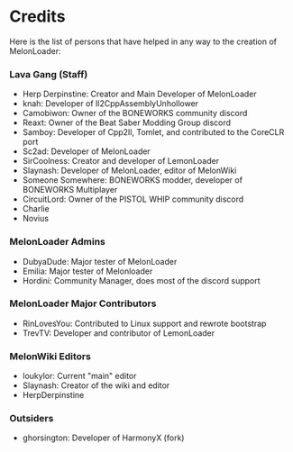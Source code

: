 # Credits

Here is the list of persons that have helped in any way to the creation of MelonLoader:

### Lava Gang (Staff)
- Herp Derpinstine: Creator and Main Developer of MelonLoader
- knah: Developer of Il2CppAssemblyUnhollower
- Camobiwon: Owner of the BONEWORKS community discord
- Reaxt: Owner of the Beat Saber Modding Group discord
- Samboy: Developer of Cpp2Il, Tomlet, and contributed to the CoreCLR port
- Sc2ad: Developer of MelonLoader
- SirCoolness: Creator and developer of LemonLoader
- Slaynash: Developer of MelonLoader, editor of MelonWiki
- Someone Somewhere: BONEWORKS modder, developer of BONEWORKS Multiplayer
- CircuitLord: Owner of the PISTOL WHIP community discord
- Charlie
- Novius

### MelonLoader Admins
- DubyaDude: Major tester of MelonLoader
- Emilia: Major tester of Melonloader
- Hordini: Community Manager, does most of the discord support

### MelonLoader Major Contributors
- RinLovesYou: Contributed to Linux support and rewrote bootstrap
- TrevTV: Developer and contributor of LemonLoader

### MelonWiki Editors
- loukylor: Current "main" editor
- Slaynash: Creator of the wiki and editor
- HerpDerpinstine

### Outsiders
- ghorsington: Developer of HarmonyX (fork)
